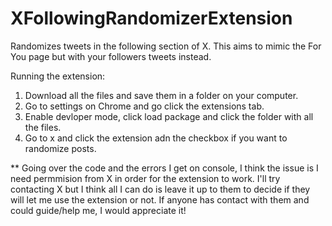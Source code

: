# XFollowingRandomizerExtension
Randomizes tweets in the following section of X. This aims to mimic the For You page but with your followers tweets instead.

Running the extension:

1. Download all the files and save them in a folder on your computer.
2. Go to settings on Chrome and go click the extensions tab.
3.  Enable devloper mode, click load package and click the folder with all the files.
4.  Go to x and click the extension adn the checkbox if you want to randomize posts.

   ** Going over the code and the errors I get on console, I think the issue is I need permmision from X in order for the extension to work.
   I'll try contacting X but I think all I can do is leave it up to them to decide if they will let me use the extension or not.
   If anyone has contact with them and could guide/help me, I would appreciate it!
